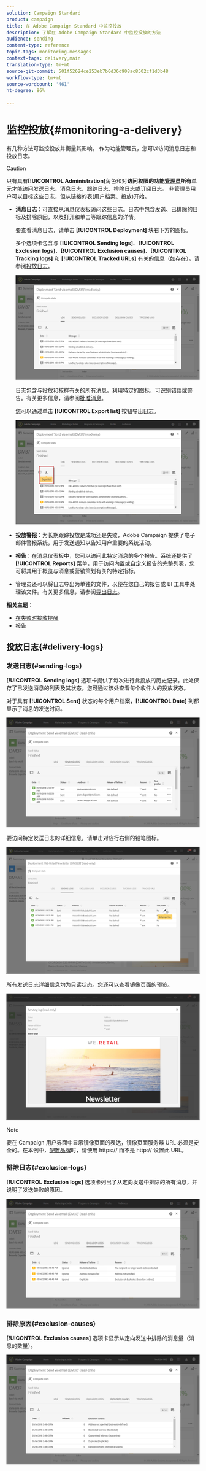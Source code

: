 ```yaml
---
solution: Campaign Standard
product: campaign
title: 在 Adobe Campaign Standard 中监控投放
description: 了解在 Adobe Campaign Standard 中监控投放的方法
audience: sending
content-type: reference
topic-tags: monitoring-messages
context-tags: delivery,main
translation-type: tm+mt
source-git-commit: 501f52624ce253eb7b0d36d908ac8502cf1d3b48
workflow-type: tm+mt
source-wordcount: '461'
ht-degree: 86%

---
```



# 监控投放{#monitoring-a-delivery}

有几种方法可监控投放并衡量其影响。 作为功能管理员，您可以访问消息日志和投放日志。
>[!CAUTION]
>
>只有具有&#x200B;**[!UICONTROL Administration]**&#x200B;角色和对&#x200B;**访问权限的功能[管理员](../../administration/using/users-management.md#functional-administrators)所有**&#x200B;单元才能访问发送日志、消息日志、跟踪日志、排除日志或订阅日志。 非管理员用户可以目标这些日志，但从链接的表(用户档案、投放)开始。

* **消息日志**：可直接从消息仪表板访问这些日志。日志中包含发送、已排除的目标及排除原因，以及打开和单击等跟踪信息的详情。

   要查看消息日志，请单击 **[!UICONTROL Deployment]** 块右下方的图标。

   多个选项卡包含与 **[!UICONTROL Sending logs]**、**[!UICONTROL Exclusion logs]**、**[!UICONTROL Exclusion causes]**、**[!UICONTROL Tracking logs]** 和 **[!UICONTROL Tracked URLs]** 有关的信息（如存在）。请参阅[投放日志](#delivery-logs)。

   ![](assets/sending_delivery1.png)

   日志包含与投放和校样有关的所有消息。利用特定的图标，可识别错误或警告。有关更多信息，请参阅[批准消息](../../sending/using/previewing-messages.md)。

   您可以通过单击 **[!UICONTROL Export list]** 按钮导出日志。

   ![](assets/sending_delivery2.png)

* **投放警报**：为长期跟踪投放是成功还是失败，Adobe Campaign 提供了电子邮件警报系统，用于发送通知以告知用户重要的系统活动。
* **报告**：在消息仪表板中，您可以访问此特定消息的多个报告。系统还提供了 **[!UICONTROL Reports]** 菜单，用于访问内置或自定义报告的完整列表，您可将其用于概览与消息或营销策划有关的特定指标。
* 管理员还可以将日志导出为单独的文件，以便在您自己的报告或 BI 工具中处理该文件。有关更多信息，请参阅[导出日志](../../automating/using/exporting-logs.md)。

**相关主题：**

* [在失败时接收提醒](../../sending/using/receiving-alerts-when-failures-happen.md)
* [报告](../../reporting/using/about-dynamic-reports.md)

## 投放日志{#delivery-logs}

### 发送日志{#sending-logs}

**[!UICONTROL Sending logs]** 选项卡提供了每次进行此投放的历史记录。此处保存了已发送消息的列表及其状态。您可通过该处查看每个收件人的投放状态。

对于具有 **[!UICONTROL Sent]** 状态的每个用户档案，**[!UICONTROL Date]** 列都显示了消息的发送时间。

![](assets/sending_delivery3.png)

要访问特定发送日志的详细信息，请单击对应行右侧的铅笔图标。

![](assets/sending_access-sending-log.png)

所有发送日志详细信息均为只读状态。您还可以查看镜像页面的预览。

![](assets/sending_sending-log.png)

>[!NOTE]
>
>要在 Campaign 用户界面中显示镜像页面的表达，镜像页面服务器 URL 必须是安全的。在本例中，[配置品牌](../../administration/using/branding.md#configuring-and-using-brands)时，请使用 https:// 而不是 http:// 设置此 URL。

### 排除日志{#exclusion-logs}

**[!UICONTROL Exclusion logs]** 选项卡列出了从定向发送中排除的所有消息，并说明了发送失败的原因。

![](assets/sending_delivery4.png)

### 排除原因{#exclusion-causes}

**[!UICONTROL Exclusion causes]** 选项卡显示从定向发送中排除的消息量（消息的数量）。

![](assets/sending_delivery5.png)
